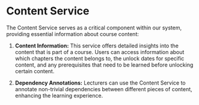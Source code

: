 # Content Service

The Content Service serves as a critical component within our system, providing essential information about course
content:

1. **Content Information:** This service offers detailed insights into the content that is part of a course. Users can
   access information about which chapters the content belongs to, the unlock dates for specific content, and any
   prerequisites that need to be learned before unlocking certain content.

2. **Dependency Annotations:** Lecturers can use the Content Service to annotate non-trivial dependencies between
   different pieces of content, enhancing the learning experience.


